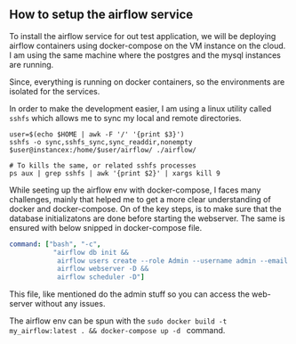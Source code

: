 ## How to setup the airflow service

To install the airflow service for out test application, we will be deploying airflow containers using docker-compose on the VM instance on the cloud. I am using the same machine where the postgres and the mysql instances are running.

Since, everything is running on docker containers, so the environments are isolated for the services.

In order to make the development easier, I am using a linux utility called `sshfs` which allows me to sync my local and remote directories.

```shell
user=$(echo $HOME | awk -F '/' '{print $3}') 
sshfs -o sync,sshfs_sync,sync_readdir,nonempty $user@instancex:/home/$user/airflow/ ./airflow/

# To kills the same, or related sshfs processes
ps aux | grep sshfs | awk '{print $2}' | xargs kill 9   
```

While seeting up the airflow env with docker-compose, I faces many challenges, mainly that helped me to get a more clear understanding of docker and docker-compose. On of the key steps, is to make sure that the database initializatons are done before starting the webserver. The same is ensured with below snipped in docker-compose file.
```yaml
command: ["bash", "-c", 
           "airflow db init && 
            airflow users create --role Admin --username admin --email admin --firstname admin --lastname admin --password admin && 
            airflow webserver -D && 
            airflow scheduler -D"]
```
This file, like mentioned do the admin stuff so you can access the web-server without any issues.

The airflow env can be spun with the `sudo docker build -t my_airflow:latest . && docker-compose up -d ` command.

